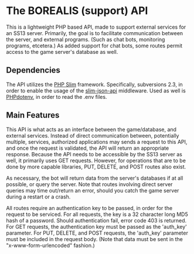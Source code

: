 # The BOREALIS (support) API
This is a lightweight PHP based API, made to support external services for an SS13 server. Primarily, the goal is to facilitate communication between the server, and external programs. (Such as chat bots, monitoring programs, etcetera.) As added support for chat bots, some routes permit access to the game server's database as well.

## Dependencies
The API utilizes the [PHP Slim](http://www.slimframework.com/) framework. Specifically, subversions 2.3, in order to enable the usage of the [slim-json-api](https://github.com/entomb/slim-json-api) middleware.
Used as well is [PHPdotenv](https://github.com/vlucas/phpdotenv), in order to read the .env files.

## Main Features
This API is what acts as an interface between the game/database, and external services. Instead of direct communication between, potentially multiple, services, authorized applications may sends a request to this API, and once the request is validated, the API will return an appropriate response. Because the API needs to be accessible by the SS13 server as well, it primarily uses GET requests. However, for operations that are to be done by more capable libraries, PUT, DELETE, and POST routes also exist.

As necessary, the bot will return data from the server's databases if at all possible, or query the server. Note that routes involving direct server queries may time out/return an error, should you catch the game server during a restart or a crash.

All routes require an authentication key to be passed, in order for the request to be serviced. For all requests, the key is a 32 character long MD5 hash of a password. Should authentication fail, error code 403 is returned. For GET requests, the authentication key must be passed as the 'auth_key' parameter. For PUT, DELETE, and POST requests, the 'auth_key' parameter must be included in the request body. (Note that data must be sent in the "x-www-form-urlencoded" fashion.)
